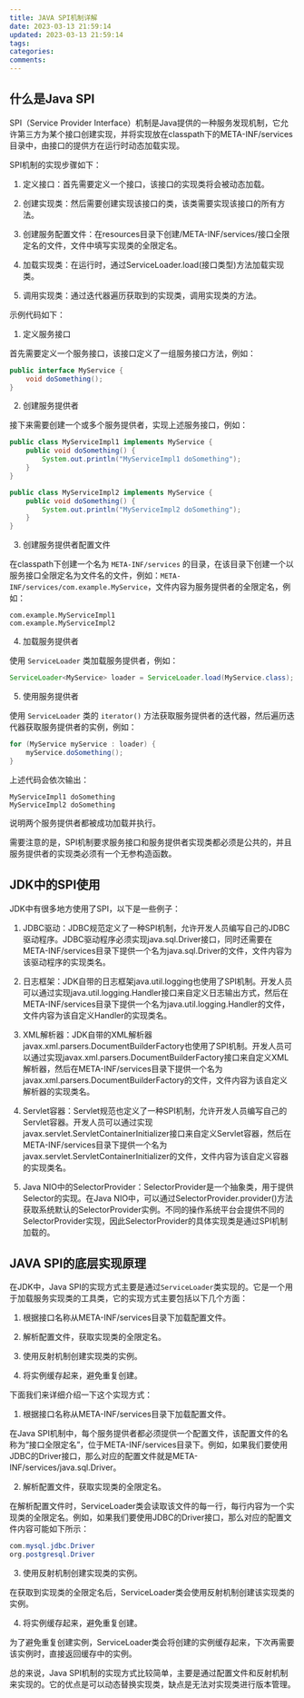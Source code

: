 ```yaml
---
title: JAVA SPI机制详解
date: 2023-03-13 21:59:14
updated: 2023-03-13 21:59:14
tags:
categories:
comments:
---
```

<!-- more -->
## 什么是Java SPI
SPI（Service Provider Interface）机制是Java提供的一种服务发现机制，它允许第三方为某个接口创建实现，并将实现放在classpath下的META-INF/services目录中，由接口的提供方在运行时动态加载实现。

SPI机制的实现步骤如下：

1. 定义接口：首先需要定义一个接口，该接口的实现类将会被动态加载。

2. 创建实现类：然后需要创建实现该接口的类，该类需要实现该接口的所有方法。

3. 创建服务配置文件：在resources目录下创建/META-INF/services/接口全限定名的文件，文件中填写实现类的全限定名。

4. 加载实现类：在运行时，通过ServiceLoader.load(接口类型)方法加载实现类。

5. 调用实现类：通过迭代器遍历获取到的实现类，调用实现类的方法。

示例代码如下：

1. 定义服务接口

首先需要定义一个服务接口，该接口定义了一组服务接口方法，例如：

```java
public interface MyService {
    void doSomething();
}
```

2. 创建服务提供者

接下来需要创建一个或多个服务提供者，实现上述服务接口，例如：

```java
public class MyServiceImpl1 implements MyService {
    public void doSomething() {
        System.out.println("MyServiceImpl1 doSomething");
    }
}

public class MyServiceImpl2 implements MyService {
    public void doSomething() {
        System.out.println("MyServiceImpl2 doSomething");
    }
}
```

3. 创建服务提供者配置文件

在classpath下创建一个名为 `META-INF/services` 的目录，在该目录下创建一个以服务接口全限定名为文件名的文件，例如：`META-INF/services/com.example.MyService`，文件内容为服务提供者的全限定名，例如：

```
com.example.MyServiceImpl1
com.example.MyServiceImpl2
```

4. 加载服务提供者

使用 `ServiceLoader` 类加载服务提供者，例如：

```java
ServiceLoader<MyService> loader = ServiceLoader.load(MyService.class);
```

5. 使用服务提供者

使用 `ServiceLoader` 类的 `iterator()` 方法获取服务提供者的迭代器，然后遍历迭代器获取服务提供者的实例，例如：

```java
for (MyService myService : loader) {
    myService.doSomething();
}
```

上述代码会依次输出：

```
MyServiceImpl1 doSomething
MyServiceImpl2 doSomething
```

说明两个服务提供者都被成功加载并执行。

需要注意的是，SPI机制要求服务接口和服务提供者实现类都必须是公共的，并且服务提供者的实现类必须有一个无参构造函数。

## JDK中的SPI使用
JDK中有很多地方使用了SPI，以下是一些例子：

1. JDBC驱动：JDBC规范定义了一种SPI机制，允许开发人员编写自己的JDBC驱动程序。JDBC驱动程序必须实现java.sql.Driver接口，同时还需要在META-INF/services目录下提供一个名为java.sql.Driver的文件，文件内容为该驱动程序的实现类名。

2. 日志框架：JDK自带的日志框架java.util.logging也使用了SPI机制。开发人员可以通过实现java.util.logging.Handler接口来自定义日志输出方式，然后在META-INF/services目录下提供一个名为java.util.logging.Handler的文件，文件内容为该自定义Handler的实现类名。

3. XML解析器：JDK自带的XML解析器javax.xml.parsers.DocumentBuilderFactory也使用了SPI机制。开发人员可以通过实现javax.xml.parsers.DocumentBuilderFactory接口来自定义XML解析器，然后在META-INF/services目录下提供一个名为javax.xml.parsers.DocumentBuilderFactory的文件，文件内容为该自定义解析器的实现类名。

4. Servlet容器：Servlet规范也定义了一种SPI机制，允许开发人员编写自己的Servlet容器。开发人员可以通过实现javax.servlet.ServletContainerInitializer接口来自定义Servlet容器，然后在META-INF/services目录下提供一个名为javax.servlet.ServletContainerInitializer的文件，文件内容为该自定义容器的实现类名。

5. Java NIO中的SelectorProvider：SelectorProvider是一个抽象类，用于提供Selector的实现。在Java NIO中，可以通过SelectorProvider.provider()方法获取系统默认的SelectorProvider实例。不同的操作系统平台会提供不同的SelectorProvider实现，因此SelectorProvider的具体实现类是通过SPI机制加载的。

## JAVA SPI的底层实现原理
在JDK中，Java SPI的实现方式主要是通过`ServiceLoader`类实现的。它是一个用于加载服务实现类的工具类，它的实现方式主要包括以下几个方面：

1. 根据接口名称从META-INF/services目录下加载配置文件。

2. 解析配置文件，获取实现类的全限定名。

3. 使用反射机制创建实现类的实例。

4. 将实例缓存起来，避免重复创建。

下面我们来详细介绍一下这个实现方式：

1. 根据接口名称从META-INF/services目录下加载配置文件。

在Java SPI机制中，每个服务提供者都必须提供一个配置文件，该配置文件的名称为“接口全限定名”，位于META-INF/services目录下。例如，如果我们要使用JDBC的Driver接口，那么对应的配置文件就是META-INF/services/java.sql.Driver。

2. 解析配置文件，获取实现类的全限定名。

在解析配置文件时，ServiceLoader类会读取该文件的每一行，每行内容为一个实现类的全限定名。例如，如果我们要使用JDBC的Driver接口，那么对应的配置文件内容可能如下所示：

```java
com.mysql.jdbc.Driver
org.postgresql.Driver
```

3. 使用反射机制创建实现类的实例。

在获取到实现类的全限定名后，ServiceLoader类会使用反射机制创建该实现类的实例。

4. 将实例缓存起来，避免重复创建。

为了避免重复创建实例，ServiceLoader类会将创建的实例缓存起来，下次再需要该实例时，直接返回缓存中的实例。

总的来说，Java SPI机制的实现方式比较简单，主要是通过配置文件和反射机制来实现的。它的优点是可以动态替换实现类，缺点是无法对实现类进行版本管理。